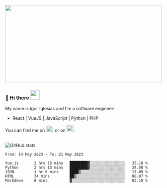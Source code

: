 <img src="https://c.tenor.com/KjVxfRrrncUAAAAd/matrix.gif" width="100%" height="250px">

### 🔭 Hi there <img src="https://raw.githubusercontent.com/MartinHeinz/MartinHeinz/master/wave.gif" width="30px">


My name is Igor Iglesias and I'm a software engineer!
<br>

<ul>
  <li> React | VueJS | JavaScript | Python | PHP </li>
</ul>
You can find me on <a href="https://twitter.com/IgorIglesias5"><img src="https://i.imgur.com/JLLlB5S.png" width="20px"></a>, or on <a href="https://www.linkedin.com/in/igor-iglesias-62478428/"><img src="https://i.imgur.com/PXyIkWx.png" width="22px"></a>.

<br>
<br>

![GitHub stats](https://github-readme-stats.vercel.app/api?username=igoiglesias&show_icons=true&count_private=true&theme=chartreuse-dark&hide_title=true)

<!--START_SECTION:waka-->

```text
From: 14 May 2023 - To: 21 May 2023

Vue.js       2 hrs 15 mins   ████████▓░░░░░░░░░░░░░░░░   35.10 %
Python       2 hrs 13 mins   ████████▓░░░░░░░░░░░░░░░░   34.58 %
JSON         1 hr 6 mins     ████▒░░░░░░░░░░░░░░░░░░░░   17.09 %
HTML         34 mins         ██▒░░░░░░░░░░░░░░░░░░░░░░   08.87 %
Markdown     8 mins          ▓░░░░░░░░░░░░░░░░░░░░░░░░   02.10 %
```

<!--END_SECTION:waka-->
